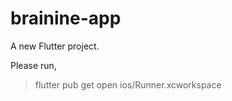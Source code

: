 # brainine-app

A new Flutter project.

Please run,
> flutter pub get
> open ios/Runner.xcworkspace
